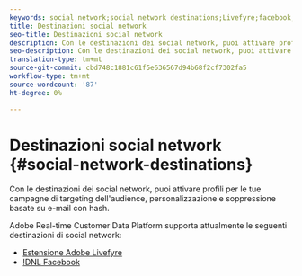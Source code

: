 ```yaml
---
keywords: social network;social network destinations;Livefyre;facebook;Facebook
title: Destinazioni social network
seo-title: Destinazioni social network
description: Con le destinazioni dei social network, puoi attivare profili per le tue campagne di targeting dell'audience, personalizzazione e soppressione basate su e-mail con hash.
seo-description: Con le destinazioni dei social network, puoi attivare profili per le tue campagne di targeting dell'audience, personalizzazione e soppressione basate su e-mail con hash.
translation-type: tm+mt
source-git-commit: cbd748c1881c61f5e636567d94b68f2cf7302fa5
workflow-type: tm+mt
source-wordcount: '87'
ht-degree: 0%

---
```



# Destinazioni social network {#social-network-destinations}

Con le destinazioni dei social network, puoi attivare profili per le tue campagne di targeting dell&#39;audience, personalizzazione e soppressione basate su e-mail con hash.

 Adobe Real-time Customer Data Platform supporta attualmente le seguenti destinazioni di social network:

* [Estensione  Adobe Livefyre](/help/rtcdp/destinations/adobe-livefyre-extension.md)
* [!DNL Facebook](/help/rtcdp/destinations/facebook-destination.md)